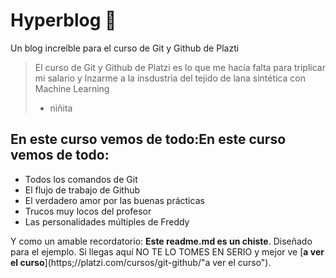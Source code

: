 # Hyperblog 💚
Un blog increíble para el curso de Git y Github de Plazti
>El curso de Git y Github de Platzi es lo que me hacía falta para triplicar mi salario y lnzarme a la insdustria del tejido de lana sintética con Machine Learning
> * niñita

## En este curso vemos de todo:En este curso vemos de todo:
* Todos los comandos de Git
* El flujo de trabajo de Github
* El verdadero amor por las buenas prácticas
* Trucos muy locos del profesor
* Las personalidades múltiples de Freddy

Y como un amable recordatorio: **Este readme.md es un chiste**. Diseñado para el ejemplo. Si llegas aquí NO TE LO TOMES EN SERIO y mejor ve [**a ver el curso**](https;//platzi.com/cursos/git-github/"a ver el curso").